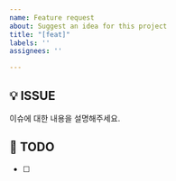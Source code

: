```yaml
---
name: Feature request
about: Suggest an idea for this project
title: "[feat]"
labels: ''
assignees: ''

---
```


## 💡 ISSUE
이슈에 대한 내용을 설명해주세요.

## 📝 TODO
- [ ]

